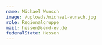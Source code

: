 ```yaml
---
name: Michael Wunsch
image: /uploads/michael-wunsch.jpg
role: Regionalgruppe
mail: hessen@send-ev.de
federalState: Hessen
---
```


